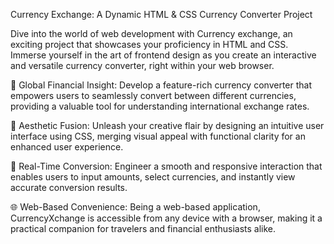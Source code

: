Currency Exchange: A Dynamic HTML & CSS Currency Converter Project

Dive into the world of web development with Currency exchange, an exciting project that showcases your proficiency in HTML and CSS. Immerse yourself in the art of frontend design as you create an interactive and versatile currency converter, right within your web browser.

💱 Global Financial Insight: Develop a feature-rich currency converter that empowers users to seamlessly convert between different currencies, providing a valuable tool for understanding international exchange rates.

🎨 Aesthetic Fusion: Unleash your creative flair by designing an intuitive user interface using CSS, merging visual appeal with functional clarity for an enhanced user experience.

🔄 Real-Time Conversion: Engineer a smooth and responsive interaction that enables users to input amounts, select currencies, and instantly view accurate conversion results.

🌐 Web-Based Convenience: Being a web-based application, CurrencyXchange is accessible from any device with a browser, making it a practical companion for travelers and financial enthusiasts alike.
